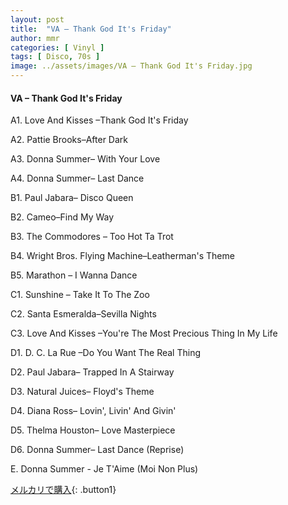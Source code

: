 ```yaml
---
layout: post
title:  "VA – Thank God It's Friday"
author: mmr
categories: [ Vinyl ]
tags: [ Disco, 70s ]
image: ../assets/images/VA – Thank God It's Friday.jpg
---
```


#### VA – Thank God It's Friday

A1. Love And Kisses –Thank God It's Friday

A2. Pattie Brooks–After Dark

A3. Donna Summer– With Your Love

A4. Donna Summer– Last Dance

B1. Paul Jabara– Disco Queen

B2. Cameo–Find My Way

B3. The Commodores – Too Hot Ta Trot

B4. Wright Bros. Flying Machine–Leatherman's Theme

B5. Marathon – I Wanna Dance

C1. Sunshine – Take It To The Zoo

C2. Santa Esmeralda–Sevilla Nights

C3. Love And Kisses –You're The Most Precious Thing In My Life

D1. D. C. La Rue –Do You Want The Real Thing

D2. Paul Jabara– Trapped In A Stairway

D3. Natural Juices– Floyd's Theme

D4. Diana Ross– Lovin', Livin' And Givin'

D5. Thelma Houston– Love Masterpiece

D6. Donna Summer– Last Dance (Reprise)

E. Donna Summer - Je T'Aime (Moi Non Plus)

[メルカリで購入](https://jp.mercari.com/item/m32254074664){: .button1}

